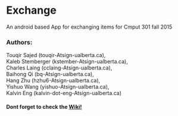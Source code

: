 # Exchange

An android based App for exchanging items for Cmput 301 fall 2015

### Authors:                                                                                                          
Touqir Sajed (touqir-Atsign-ualberta.ca),                                                                           
Kaleb Stemberger (kstember-Atsign-ualberta.ca),                                                                     
Charles Laing (cclaing-Atsign-ualberta.ca),                                                                         
Baihong Qi (bq-Atsign-ualberta.ca),                                                                                 
Hang Zhu (hzhu6-Atsign-ualberta.ca),      
Yishuo Wang (yishuo-Atsign-ualberta.ca),                                                                             
Kalvin Eng (kalvin-dot-eng-Atsign-ualberta.ca)

#### Dont forget to check the [Wiki!](https://github.com/CMPUT301F15T10/Exchange/wiki)
